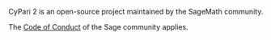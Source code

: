 CyPari 2 is an open-source project maintained by the SageMath community.

The [Code of Conduct](https://github.com/sagemath/sage/blob/develop/CODE_OF_CONDUCT.md)
of the Sage community applies.
